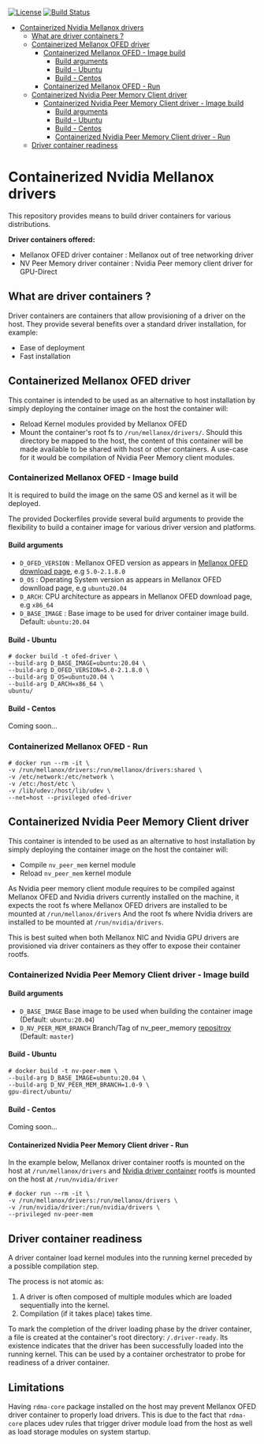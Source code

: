 [![License](https://img.shields.io/badge/License-Apache%202.0-blue.svg)](http://www.apache.org/licenses/LICENSE-2.0)
[![Build Status](https://travis-ci.com/mellanox/ofed-docker.svg?branch=master)](https://travis-ci.com/mellanox/ofed-docker)

- [Containerized Nvidia Mellanox drivers](#containerized-nvidia-mellanox-drivers)
  * [What are driver containers ?](#what-are-driver-containers--)
  * [Containerized Mellanox OFED driver](#containerized-mellanox-ofed-driver)
    + [Containerized Mellanox OFED - Image build](#containerized-mellanox-ofed---image-build)
      - [Build arguments](#build-arguments)
      - [Build - Ubuntu](#build---ubuntu)
      - [Build - Centos](#build---centos)
    + [Containerized Mellanox OFED - Run](#containerized-mellanox-ofed---run)
  * [Containerized Nvidia Peer Memory Client driver](#containerized-nvidia-peer-memory-client-driver)
    + [Containerized Nvidia Peer Memory Client driver - Image build](#containerized-nvidia-peer-memory-client-driver---image-build)
      - [Build arguments](#build-arguments-1)
      - [Build - Ubuntu](#build---ubuntu-1)
      - [Build - Centos](#build---centos-1)
      - [Containerized Nvidia Peer Memory Client driver - Run](#containerized-nvidia-peer-memory-client-driver---run)
  * [Driver container readiness](#driver-container-readiness)

# Containerized Nvidia Mellanox drivers
This repository provides means to build driver containers for various distributions.

__Driver containers offered:__
- Mellanox OFED driver container : Mellanox out of tree networking driver
- NV Peer Memory driver container : Nvidia Peer memory client driver for GPU-Direct

## What are driver containers ?
Driver containers are containers that allow provisioning of a driver on the host.
They provide several benefits over a standard driver installation, for example:
- Ease of deployment
- Fast installation

## Containerized Mellanox OFED driver
This container is intended to be used as an alternative to host installation by simply deploying
the container image on the host the container will:
* Reload Kernel modules provided by Mellanox OFED
* Mount the container's root fs to `/run/mellanox/drivers/`. Should this directory be mapped to the host,
the content of this container will be made available to be shared with host or other containers. A use-case for it
would be compilation of Nvidia Peer Memory client modules.

### Containerized Mellanox OFED - Image build
It is required to build the image on the same OS and kernel as it will be deployed.

The provided Dockerfiles provide several build arguments to provide the flexibility to build
a container image for various driver version and platforms.

#### Build arguments
- `D_OFED_VERSION` : Mellanox OFED version as appears in [Mellanox OFED download page](https://www.mellanox.com/products/infiniband-drivers/linux/mlnx_ofed),
e.g `5.0-2.1.8.0`
- `D_OS` : Operating System version as appears in Mellanox OFED downlload page, e.g `ubuntu20.04`
- `D_ARCH`: CPU architecture as appears in Mellanox OFED download page, e.g `x86_64`
- `D_BASE_IMAGE` : Base image to be used for driver container image build. Default: `ubuntu:20.04` 

#### Build - Ubuntu
```
# docker build -t ofed-driver \
--build-arg D_BASE_IMAGE=ubuntu:20.04 \
--build-arg D_OFED_VERSION=5.0-2.1.8.0 \
--build-arg D_OS=ubuntu20.04 \
--build-arg D_ARCH=x86_64 \
ubuntu/
```

#### Build - Centos
Coming soon...

### Containerized Mellanox OFED - Run
```
# docker run --rm -it \
-v /run/mellanox/drivers:/run/mellanox/drivers:shared \
-v /etc/network:/etc/network \
-v /etc:/host/etc \
-v /lib/udev:/host/lib/udev \
--net=host --privileged ofed-driver
```

## Containerized Nvidia Peer Memory Client driver
This container is intended to be used as an alternative to host installation by simply deploying
the container image on the host the container will:
* Compile `nv_peer_mem` kernel module
* Reload `nv_peer_mem` kernel module

As Nvidia peer memory client module requires to be compiled against Mellanox OFED and Nvidia drivers currently installed
on the machine, it expects the root fs where Mellanox OFED drivers are installed to be mounted at `/run/mellanox/drivers`
And the root fs where Nvidia drivers are installed to be mounted at `/run/nvidia/drivers`.

This is best suited when both Mellanox NIC and Nvidia GPU drivers are provisioned via driver
containers as they offer to expose their container rootfs. 

### Containerized Nvidia Peer Memory Client driver - Image build

#### Build arguments

- `D_BASE_IMAGE` Base image to be used when building the container image (Default: `ubuntu:20.04`)
- `D_NV_PEER_MEM_BRANCH` Branch/Tag of nv_peer_memory [repositroy](https://github.com/Mellanox/nv_peer_memory) (Default: `master`)

#### Build - Ubuntu
```
# docker build -t nv-peer-mem \
--build-arg D_BASE_IMAGE=ubuntu:20.04 \
--build-arg D_NV_PEER_MEM_BRANCH=1.0-9 \
gpu-direct/ubuntu/
```

#### Build - Centos
Coming soon...

#### Containerized Nvidia Peer Memory Client driver - Run
In the example below, Mellanox driver container rootfs is mounted on the host at `/run/mellanox/drivers`
and [Nvidia driver container](https://github.com/NVIDIA/nvidia-docker/wiki/Driver-containers-(Beta)) rootfs is mounted on the host at `/run/nvidia/driver`

```
# docker run --rm -it \
-v /run/mellanox/drivers:/run/mellanox/drivers \
-v /run/nvidia/driver:/run/nvidia/drivers \
--privileged nv-peer-mem
```

## Driver container readiness

A driver container load kernel modules into the running kernel preceded by a possible compilation
step.

The process is not atomic as:

1. A driver is often composed of multiple modules which are loaded sequentially into the kernel.
2. Compilation (if it takes place) takes time.

To mark the completion of the driver loading phase by the driver container, 
a file is created at the container's root directory: `/.driver-ready`.
Its existence indicates that the driver has been successfully loaded into the running kernel.
This can be used by a container orchestrator to probe for readiness of a driver container. 

## Limitations
Having `rdma-core` package installed on the host may prevent Mellanox OFED driver container
to properly load drivers. This is due to the fact that `rdma-core` places udev rules that trigger
driver module load from the host as well as load storage modules on system startup.
